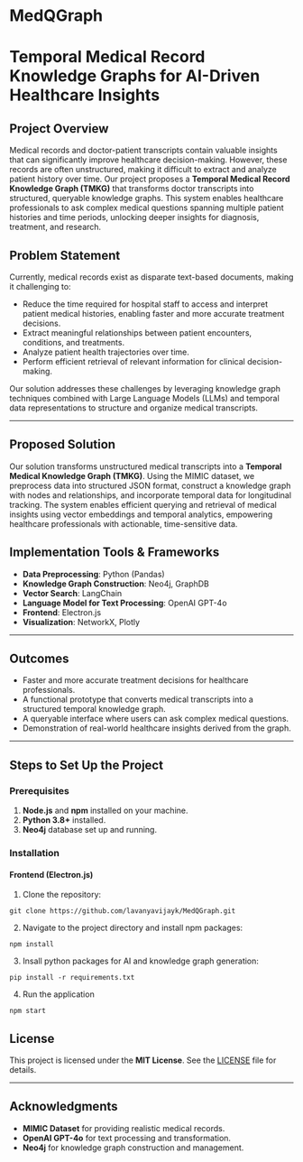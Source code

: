 # MedQGraph
# Temporal Medical Record Knowledge Graphs for AI-Driven Healthcare Insights

## Project Overview

Medical records and doctor-patient transcripts contain valuable insights that can significantly improve healthcare decision-making. However, these records are often unstructured, making it difficult to extract and analyze patient history over time. Our project proposes a **Temporal Medical Record Knowledge Graph (TMKG)** that transforms doctor transcripts into structured, queryable knowledge graphs. This system enables healthcare professionals to ask complex medical questions spanning multiple patient histories and time periods, unlocking deeper insights for diagnosis, treatment, and research.

## Problem Statement
Currently, medical records exist as disparate text-based documents, making it challenging to:
- Reduce the time required for hospital staff to access and interpret patient medical histories, enabling faster and more accurate treatment decisions.
- Extract meaningful relationships between patient encounters, conditions, and treatments.
- Analyze patient health trajectories over time.
- Perform efficient retrieval of relevant information for clinical decision-making.

Our solution addresses these challenges by leveraging knowledge graph techniques combined with Large Language Models (LLMs) and temporal data representations to structure and organize medical transcripts.

---

## Proposed Solution

Our solution transforms unstructured medical transcripts into a **Temporal Medical Knowledge Graph (TMKG)**. Using the MIMIC dataset, we preprocess data into structured JSON format, construct a knowledge graph with nodes and relationships, and incorporate temporal data for longitudinal tracking. The system enables efficient querying and retrieval of medical insights using vector embeddings and temporal analytics, empowering healthcare professionals with actionable, time-sensitive data.

## Implementation Tools & Frameworks

- **Data Preprocessing**: Python (Pandas)
- **Knowledge Graph Construction**: Neo4j, GraphDB
- **Vector Search**: LangChain
- **Language Model for Text Processing**: OpenAI GPT-4o
- **Frontend**: Electron.js
- **Visualization**: NetworkX, Plotly

---

## Outcomes
- Faster and more accurate treatment decisions for healthcare professionals.
- A functional prototype that converts medical transcripts into a structured temporal knowledge graph.
- A queryable interface where users can ask complex medical questions.
- Demonstration of real-world healthcare insights derived from the graph.

---

## Steps to Set Up the Project

### Prerequisites
1. **Node.js** and **npm** installed on your machine.
2. **Python 3.8+** installed.
3. **Neo4j** database set up and running.

### Installation

#### Frontend (Electron.js)
1. Clone the repository:
```
git clone https://github.com/lavanyavijayk/MedQGraph.git
```
2. Navigate to the project directory and install npm packages:
```
npm install
```
3. Insall python packages for AI and knowledge graph generation:
```
pip install -r requirements.txt
```
4. Run the application
```
npm start
```


## License

This project is licensed under the **MIT License**. See the [LICENSE](LICENSE) file for details.

---

## Acknowledgments

- **MIMIC Dataset** for providing realistic medical records.
- **OpenAI GPT-4o** for text processing and transformation.
- **Neo4j** for knowledge graph construction and management.
